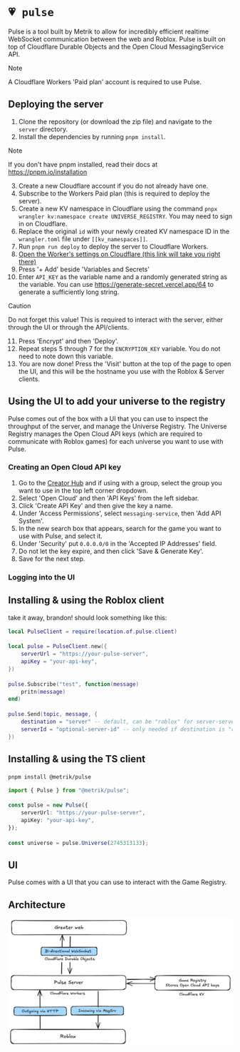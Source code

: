 # `💗 pulse`

Pulse is a tool built by Metrik to allow for incredibly efficient realtime WebSocket communication between the web and Roblox. Pulse is built on top of Cloudflare Durable Objects and the Open Cloud MessagingService API.

> [!NOTE]  
> A Cloudflare Workers 'Paid plan' account is required to use Pulse.

## Deploying the server

1. Clone the repository (or download the zip file) and navigate to the `server` directory.
2. Install the dependencies by running `pnpm install`.
> [!NOTE]
> If you don't have pnpm installed, read their docs at https://pnpm.io/installation
3. Create a new Cloudflare account if you do not already have one.
4. Subscribe to the Workers Paid plan (this is required to deploy the server).
5. Create a new KV namespace in Cloudflare using the command `pnpx wrangler kv:namespace create UNIVERSE_REGISTRY`. You may need to sign in on Cloudflare.
6. Replace the original `id` with your newly created KV namespace ID  in the `wrangler.toml` file under ```[[kv_namespaces]]```.
7. Run `pnpm run deploy` to deploy the server to Cloudflare Workers.
8. [Open the Worker's settings on Cloudflare (this link will take you right there)](https://dash.cloudflare.com/?to=/:account/workers/services/view/pulse-server/production/settings)
9.  Press '+ Add' beside 'Variables and Secrets'
10.  Enter `API_KEY` as the variable name and a randomly generated string as the variable. You can use https://generate-secret.vercel.app/64 to generate a sufficiently long string.
> [!CAUTION]  
> Do not forget this value! This is required to interact with the server, either through the UI or through the API/clients.
11.  Press 'Encrypt' and then 'Deploy'.
12.  Repeat steps 5 through 7 for the `ENCRYPTION_KEY` variable. You do not need to note down this variable.
13.  You are now done! Press the 'Visit' button at the top of the page to open the UI, and this will be the hostname you use with the Roblox & Server clients.

## Using the UI to add your universe to the registry

Pulse comes out of the box with a UI that you can use to inspect the throughput of the server, and manage the Universe Registry. The Universe Registry manages the Open Cloud API keys (which are required to communicate with Roblox games) for each universe you want to use with Pulse.

### Creating an Open Cloud API key

1. Go to the [Creator Hub](https://create.roblox.com/dashboard/creations) and if using with a group, select the group you want to use in the top left corner dropdown.
2. Select 'Open Cloud' and then 'API Keys' from the left sidebar.
3. Click 'Create API Key' and then give the key a name.
4. Under 'Access Permissions', select `messaging-service`, then 'Add API System'.
5. In the new search box that appears, search for the game you want to use with Pulse, and select it.
6. Under 'Security' put `0.0.0.0/0` in the 'Accepted IP Addresses' field.
7. Do not let the key expire, and then click 'Save & Generate Key'.
8. Save for the next step.

### Logging into the UI


## Installing & using the Roblox client
take it away, brandon!
should look something like this:
```lua
local PulseClient = require(location.of.pulse.client)

local pulse = PulseClient.new({
    serverUrl = "https://your-pulse-server",
    apiKey = "your-api-key",
})

pulse.Subscribe("test", function(message)
    pritn(message)
end)

pulse.Send(topic, message, {
    destination = "server" -- default, can be "roblox" for server-server comms.
    serverId = "optional-server-id" -- only needed if destination is "roblox". more useful when you are the server.
})
```

## Installing & using the TS client

```pnpm install @metrik/pulse```

```ts
import { Pulse } from "@metrik/pulse";

const pulse = new Pulse({
    serverUrl: "https://your-pulse-server",
    apiKey: "your-api-key",
});

const universe = pulse.Universe(2745313133);

```
## UI

Pulse comes with a UI that you can use to interact with the Game Registry.
 
## Architecture

![Architecture Diagram](/assets/architecture.png)
